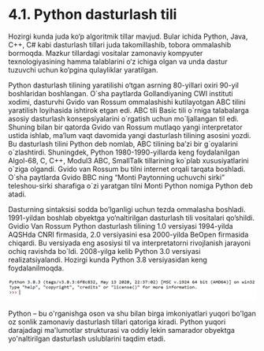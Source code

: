 # 4.1. Python dasturlash tili



Hozirgi kunda juda ko‘p algoritmik tillar mavjud. Bular ichida Python, Java, C++, C# kabi dasturlash tillari juda takomillashib, tobora ommalashib bormoqda. Mazkur tillardagi vositalar zamonaviy kompyuter texnologiyasining hamma talablarini o‘z ichiga olgan va unda dastur tuzuvchi uchun ko‘pgina qulayliklar yaratilgan.

Python dasturlash tilining yaratilishi o‘tgan asrning 80-yillari oxiri 90-yil boshlaridan boshlangan. O\`sha paytlarda Gollandiyaning CWI instituti xodimi, dasturvhi Gvido van Rossum ommalashishi kutilayotgan ABC tilini yaratilish loyihasida ishtirok etgan edi. ABC tili Basic tili o\`rniga talabalarga asosiy dasturlash konsepsiyalarini o\`rgatish uchun mo\`ljallangan til edi. Shuning bilan bir qatorda Gvido van Rossum mutlaqo yangi interpretator ustida ishlab, ma’lum vaqt davomida yangi dasturlash tilining asosini yozdi. Bu dasturlash tilini Python deb nomlab, ABC tilining ba’zi bir g\`oyalarini o\`zlashtirdi. Shuningdek, Python 1980-1990-yillarda keng foydalanilgan Algol-68, C, C++, Modul3 ABC, SmallTalk tillarining ko\`plab xususiyatlarini o\`ziga olgandi. Gvido van Rossum bu tilni internet orqali tarqata boshladi. O\`sha paytlarda Gvido BBC ning “Monti Paytonning uchuvchi sirki” teleshou-sirki sharafiga o\`zi yaratgan tilni Monti Python nomiga Python deb atadi.

Dasturning sintaksisi sodda bo’lganligi uchun tezda ommalasha boshladi. 1991-yildan boshlab obyektga yo‘naltirilgan dasturlash tili vositalari qo’shildi. Gvidio Van Rossum Python dasturlash tilining 1.0 versiyasi 1994-yilda AQSHda CNRI firmasida, 2.0 versiyasini esa 2000-yilda BeOpen firmasida chiqardi. Bu versiyada eng asosiysi til va interpretatorni rivojlanish jarayoni ochiq ravishda bo\`ldi. 2008-yilga kelib Python 3.0 versiyasi realizatsiyalandi. Hozirgi kunda Python 3.8 versiyasidan keng foydalanilmoqda.

![](../.gitbook/assets/3)

Python – bu o'rganishga oson va shu bilan birga imkoniyatlari yuqori bo'lgan oz sonlik zamonaviy dasturlash tillari qatoriga kiradi. Python yuqori darajadagi ma'lumotlar strukturasi va oddiy lekin samarador obyektga yo'naltirilgan dasturlash uslublarini taqdim etadi.

